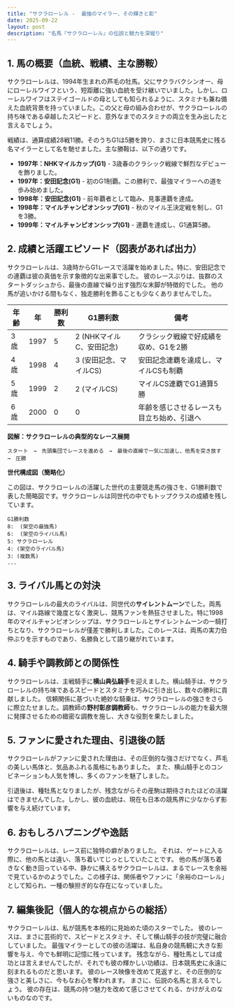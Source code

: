 ```yaml
---
title: "サクラローレル -  最強のマイラー、その輝きと影"
date: 2025-09-22
layout: post
description: "名馬『サクラローレル』の伝説と魅力を深堀り"
---
```


## 1. 馬の概要（血統、戦績、主な勝鞍）

サクラローレルは、1994年生まれの芦毛の牡馬。父にサクラバクシンオー、母にローレルワイフという、短距離に強い血統を受け継いでいました。しかし、ローレルワイフはステイゴールドの母としても知られるように、スタミナも兼ね備えた血統背景を持っていました。この父と母の組み合わせが、サクラローレルの持ち味である卓越したスピードと、意外なまでのスタミナの両立を生み出したと言えるでしょう。

戦績は、通算成績28戦11勝。そのうちG1は5勝を誇り、まさに日本競馬史に残る名マイラーとして名を馳せました。主な勝鞍は、以下の通りです。

* **1997年：NHKマイルカップ(G1)**  -  3歳春のクラシック戦線で鮮烈なデビューを飾りました。
* **1997年：安田記念(G1)** -  初のG1制覇。この勝利で、最強マイラーへの道を歩み始めました。
* **1998年：安田記念(G1)** -  前年覇者として臨み、見事連覇を達成。
* **1998年：マイルチャンピオンシップ(G1)** -  秋のマイル王決定戦を制し、G1を3勝。
* **1999年：マイルチャンピオンシップ(G1)** -  連覇を達成し、G1通算5勝。


## 2. 成績と活躍エピソード（図表があれば出力）

サクラローレルは、3歳時からG1レースで活躍を始めました。特に、安田記念での連覇は彼の真価を示す象徴的な出来事でした。  彼のレースぶりは、抜群のスタートダッシュから、最後の直線で繰り出す強烈な末脚が特徴的でした。  他の馬が追いかける間もなく、独走勝利を飾ることも少なくありませんでした。

| 年齢 | 年 | 勝利数 | G1勝利数 | 備考 |
|---|---|---|---|---|
| 3歳 | 1997 | 5 | 2 (NHKマイルC、安田記念) |  クラシック戦線で好成績を収め、G1を2勝 |
| 4歳 | 1998 | 4 | 3 (安田記念、マイルCS) | 安田記念連覇を達成し、マイルCSも制覇 |
| 5歳 | 1999 | 2 | 2 (マイルCS) | マイルCS連覇でG1通算5勝 |
| 6歳 | 2000 | 0 | 0 |  年齢を感じさせるレースも目立ち始め、引退へ |


**図解：サクラローレルの典型的なレース展開**

```
スタート　→　先頭集団でレースを進める　→　最後の直線で一気に加速し、他馬を突き放す　→　圧勝
```

**世代構成図（簡略化）**

この図は、サクラローレルの活躍した世代の主要競走馬の強さを、G1勝利数で表した簡略図です。サクラローレルは同世代の中でもトップクラスの成績を残しています。

```
G1勝利数
8:  (架空の最強馬)
6:  (架空のライバル馬)
5: サクラローレル
4: (架空のライバル馬)
3: (複数馬)
...
```


## 3. ライバル馬との対決

サクラローレルの最大のライバルは、同世代の**サイレントムーン**でした。両馬は、マイル路線で幾度となく激突し、競馬ファンを熱狂させました。特に1998年のマイルチャンピオンシップは、サクラローレルとサイレントムーンの一騎打ちとなり、サクラローレルが僅差で勝利しました。このレースは、両馬の実力伯仲ぶりを示すものであり、名勝負として語り継がれています。


## 4. 騎手や調教師との関係性

サクラローレルは、主戦騎手に**横山典弘騎手**を迎えました。横山騎手は、サクラローレルの持ち味であるスピードとスタミナを巧みに引き出し、数々の勝利に貢献しました。  信頼関係に基づいた絶妙な騎乗は、サクラローレルの強さをさらに際立たせました。調教師の**野村彰彦調教師**も、サクラローレルの能力を最大限に発揮させるための緻密な調教を施し、大きな役割を果たしました。


## 5. ファンに愛された理由、引退後の話

サクラローレルがファンに愛された理由は、その圧倒的な強さだけでなく、芦毛の美しい馬体と、気品あふれる風格にもありました。  また、横山騎手とのコンビネーションも人気を博し、多くのファンを魅了しました。

引退後は、種牡馬となりましたが、残念ながらその産駒は期待されたほどの活躍はできませんでした。しかし、彼の血統は、現在も日本の競馬界に少なからず影響を与え続けています。


## 6. おもしろハプニングや逸話

サクラローレルは、レース前に独特の癖がありました。  それは、ゲートに入る際に、他の馬とは違い、落ち着いてじっとしていたことです。  他の馬が落ち着きなく動き回っている中、静かに構えるサクラローレルは、まるでレースを余裕で見ているかのようでした。この様子は、関係者やファンに「余裕のローレル」として知られ、一種の験担ぎ的な存在になっていました。


## 7. 編集後記（個人的な視点からの総括）

サクラローレルは、私が競馬を本格的に見始めた頃のスターでした。  彼のレースは、まさに芸術的で、スピードとスタミナ、そして横山騎手の技が完璧に融合していました。  最強マイラーとしての彼の活躍は、私自身の競馬観に大きな影響を与え、今でも鮮明に記憶に残っています。  残念ながら、種牡馬としては成功とは言えませんでしたが、それでも彼の輝かしい功績は、日本競馬史に永遠に刻まれるものだと思います。  彼のレース映像を改めて見返すと、その圧倒的な強さと美しさに、今もなお心を奪われます。  まさに、伝説の名馬と言えるでしょう。  彼の存在は、競馬の持つ魅力を改めて感じさせてくれる、かけがえのないものなのです。
